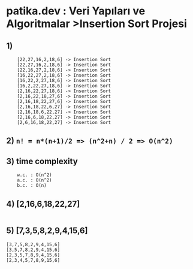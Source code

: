 # patika.dev : Veri Yapıları ve Algoritmalar >Insertion Sort Projesi 

## 1)
```
	[22,27,16,2,18,6] -> Insertion Sort
	[22,27,16,2,18,6] -> Insertion Sort
	[22,16,27,2,18,6] -> Insertion Sort
	[16,22,27,2,18,6] -> Insertion Sort
	[16,22,2,27,18,6] -> Insertion Sort
	[16,2,22,27,18,6] -> Insertion Sort
	[2,16,22,27,18,6] -> Insertion Sort
	[2,16,22,18,27,6] -> Insertion Sort
	[2,16,18,22,27,6] -> Insertion Sort
	[2,16,18,22,6,27] -> Insertion Sort
	[2,16,18,6,22,27] -> Insertion Sort
	[2,16,6,18,22,27] -> Insertion Sort
	[2,6,16,18,22,27] -> Insertion Sort
```

## 2) ```n! = n*(n+1)/2 => (n^2+n) / 2 => O(n^2)```

## 3) time complexity
```
	w.c. : O(n^2)
	a.c. : O(n^2)
	b.c. : O(n)
```

## 4) [2,16,6,18,22,27] 
```18 sayısı Ortalarda olduğu için averace case kapsamındadır
```	
## 5) [7,3,5,8,2,9,4,15,6]
```
[3,7,5,8,2,9,4,15,6]
[3,5,7,8,2,9,4,15,6]
[2,3,5,7,8,9,4,15,6]
[2,3,4,5,7,8,9,15,6]
```
